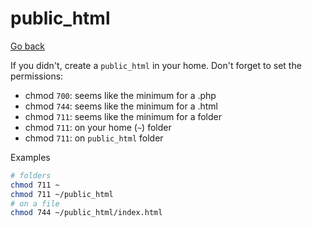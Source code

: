 # public_html

[Go back](..)

If you didn't, create a ``public_html`` in your home.
Don't forget to set the permissions:

* chmod `700`: seems like the minimum for a .php
* chmod `744`: seems like the minimum for a .html
* chmod `711`: seems like the minimum for a folder
* chmod ``711``: on your home (`~`) folder
* chmod ``711``: on ``public_html`` folder

Examples

```bash
# folders
chmod 711 ~
chmod 711 ~/public_html
# on a file
chmod 744 ~/public_html/index.html
```